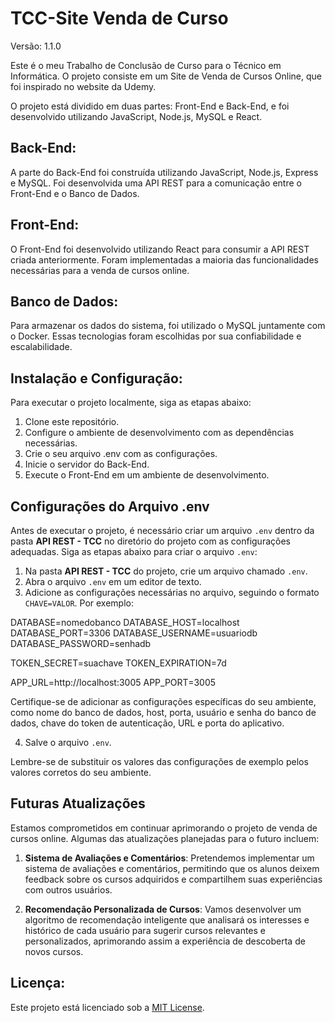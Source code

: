 # TCC-Site Venda de Curso

Versão: 1.1.0

Este é o meu Trabalho de Conclusão de Curso para o Técnico em Informática. O projeto consiste em um Site de Venda de Cursos Online, que foi inspirado no website da Udemy.

O projeto está dividido em duas partes: Front-End e Back-End, e foi desenvolvido utilizando JavaScript, Node.js, MySQL e React.

## Back-End:
A parte do Back-End foi construída utilizando JavaScript, Node.js, Express e MySQL. Foi desenvolvida uma API REST para a comunicação entre o Front-End e o Banco de Dados.

## Front-End:
O Front-End foi desenvolvido utilizando React para consumir a API REST criada anteriormente. Foram implementadas a maioria das funcionalidades necessárias para a venda de cursos online.

## Banco de Dados:
Para armazenar os dados do sistema, foi utilizado o MySQL juntamente com o Docker. Essas tecnologias foram escolhidas por sua confiabilidade e escalabilidade.

## Instalação e Configuração:
Para executar o projeto localmente, siga as etapas abaixo:

1. Clone este repositório.
2. Configure o ambiente de desenvolvimento com as dependências necessárias.
3. Crie o seu arquivo .env com as configurações.
4. Inicie o servidor do Back-End.
5. Execute o Front-End em um ambiente de desenvolvimento.

## Configurações do Arquivo .env
Antes de executar o projeto, é necessário criar um arquivo `.env` dentro da pasta **API REST - TCC** no diretório do projeto com as configurações adequadas. Siga as etapas abaixo para criar o arquivo `.env`:

1. Na pasta **API REST - TCC** do projeto, crie um arquivo chamado `.env`.
2. Abra o arquivo `.env` em um editor de texto.
3. Adicione as configurações necessárias no arquivo, seguindo o formato `CHAVE=VALOR`. Por exemplo:

  DATABASE=nomedobanco
  DATABASE_HOST=localhost
  DATABASE_PORT=3306
  DATABASE_USERNAME=usuariodb
  DATABASE_PASSWORD=senhadb

  TOKEN_SECRET=suachave
  TOKEN_EXPIRATION=7d

  APP_URL=http://localhost:3005
  APP_PORT=3005

Certifique-se de adicionar as configurações específicas do seu ambiente, como nome do banco de dados, host, porta, usuário e senha do banco de dados, chave do token de autenticação, URL e porta do aplicativo.

4. Salve o arquivo `.env`.

Lembre-se de substituir os valores das configurações de exemplo pelos valores corretos do seu ambiente.

## Futuras Atualizações
Estamos comprometidos em continuar aprimorando o projeto de venda de cursos online. Algumas das atualizações planejadas para o futuro incluem:

1. **Sistema de Avaliações e Comentários**: Pretendemos implementar um sistema de avaliações e comentários, permitindo que os alunos deixem feedback sobre os cursos adquiridos e compartilhem suas experiências com outros usuários.

2. **Recomendação Personalizada de Cursos**: Vamos desenvolver um algoritmo de recomendação inteligente que analisará os interesses e histórico de cada usuário para sugerir cursos relevantes e personalizados, aprimorando assim a experiência de descoberta de novos cursos.

## Licença:
Este projeto está licenciado sob a [MIT License](LICENSE).
